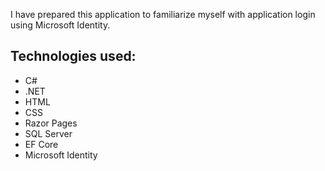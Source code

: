I have prepared this application to familiarize myself with application login using Microsoft Identity.

## Technologies used:
* C#
* .NET
* HTML
* CSS
* Razor Pages
* SQL Server
* EF Core
* Microsoft Identity

